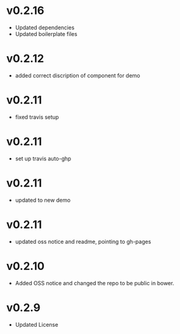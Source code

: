v0.2.16
==============================
* Updated dependencies
* Updated boilerplate files

v0.2.12
==============================
* added correct discription of component for demo

v0.2.11
==============================
* fixed travis setup

v0.2.11
==============================
* set up travis auto-ghp

v0.2.11
==============================
* updated to new demo

v0.2.11
==============================
* updated oss notice and readme, pointing to gh-pages

v0.2.10
==============================
* Added OSS notice and changed the repo to be public in bower.

v0.2.9
========================
* Updated License
